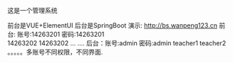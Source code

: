 这是一个管理系统

前台是VUE+ElementUI 
后台是SpringBoot 
演示:
http://bs.wanpeng123.cn
前台: 账号:14263201  密码:14263201  
          14263202  14263202
          ... ....
后台：账号:admin  密码:admin
      teacher1 teacher2
      。。。。。多账号不同权限，不同界面.
